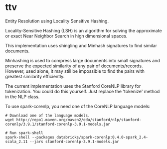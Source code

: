 ttv
===

Entity Resolution using Locality Sensitive Hashing.

Locality-Sensitive Hashing (LSH) is an algorithm for solving the approximate or exact 
Near Neighbor Search in high dimensional spaces.

This implementation uses shingling and Minhash signatures to find similar documents.

Minhashing is used to compress large documents into small signatures and preserve the 
expected similarity of any pair of documents/records. However, used alone, it may still 
be impossible to find the pairs with greatest similarity efficiently.

The current implementation uses the Stanford CoreNLP library for tokenization. You could 
do this yourself. Just replace the 'tokenize' method in the NLP class.

To use spark-corenlp, you need one of the CoreNLP language models:

    # Download one of the language models. 
    wget http://repo1.maven.org/maven2/edu/stanford/nlp/stanford-corenlp/3.9.1/stanford-corenlp-3.9.1-models.jar
    
    # Run spark-shell 
    spark-shell --packages databricks/spark-corenlp:0.4.0-spark_2.4-scala_2.11 --jars stanford-corenlp-3.9.1-models.jar